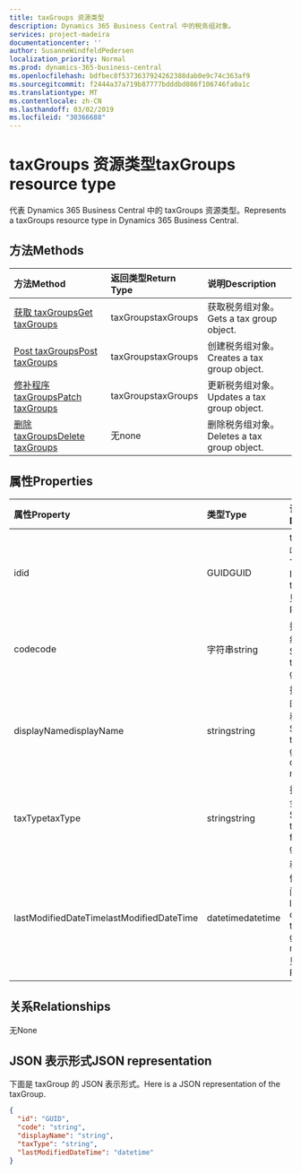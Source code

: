 ```yaml
---
title: taxGroups 资源类型
description: Dynamics 365 Business Central 中的税务组对象。
services: project-madeira
documentationcenter: ''
author: SusanneWindfeldPedersen
localization_priority: Normal
ms.prod: dynamics-365-business-central
ms.openlocfilehash: bdfbec8f5373637924262388dab0e9c74c363af9
ms.sourcegitcommit: f2444a37a719b87777bdddbd086f106746fa0a1c
ms.translationtype: MT
ms.contentlocale: zh-CN
ms.lasthandoff: 03/02/2019
ms.locfileid: "30366688"
---
```

# <a name="taxgroups-resource-type"></a><span data-ttu-id="bf574-103">taxGroups 资源类型</span><span class="sxs-lookup"><span data-stu-id="bf574-103">taxGroups resource type</span></span>
<span data-ttu-id="bf574-104">代表 Dynamics 365 Business Central 中的 taxGroups 资源类型。</span><span class="sxs-lookup"><span data-stu-id="bf574-104">Represents a taxGroups resource type in Dynamics 365 Business Central.</span></span>

## <a name="methods"></a><span data-ttu-id="bf574-105">方法</span><span class="sxs-lookup"><span data-stu-id="bf574-105">Methods</span></span>
| <span data-ttu-id="bf574-106">方法</span><span class="sxs-lookup"><span data-stu-id="bf574-106">Method</span></span>       | <span data-ttu-id="bf574-107">返回类型</span><span class="sxs-lookup"><span data-stu-id="bf574-107">Return Type</span></span>  |<span data-ttu-id="bf574-108">说明</span><span class="sxs-lookup"><span data-stu-id="bf574-108">Description</span></span>|
|:---------------|:--------|:----------|
|[<span data-ttu-id="bf574-109">获取 taxGroups</span><span class="sxs-lookup"><span data-stu-id="bf574-109">Get taxGroups</span></span>](../api/dynamics-taxgroups-get.md)|<span data-ttu-id="bf574-110">taxGroups</span><span class="sxs-lookup"><span data-stu-id="bf574-110">taxGroups</span></span>|<span data-ttu-id="bf574-111">获取税务组对象。</span><span class="sxs-lookup"><span data-stu-id="bf574-111">Gets a tax group object.</span></span>|
|[<span data-ttu-id="bf574-112">Post taxGroups</span><span class="sxs-lookup"><span data-stu-id="bf574-112">Post taxGroups</span></span>](../api/dynamics-create-taxgroups.md)|<span data-ttu-id="bf574-113">taxGroups</span><span class="sxs-lookup"><span data-stu-id="bf574-113">taxGroups</span></span>|<span data-ttu-id="bf574-114">创建税务组对象。</span><span class="sxs-lookup"><span data-stu-id="bf574-114">Creates a tax group object.</span></span>|
|[<span data-ttu-id="bf574-115">修补程序 taxGroups</span><span class="sxs-lookup"><span data-stu-id="bf574-115">Patch taxGroups</span></span>](../api/dynamics-taxgroups-update.md)|<span data-ttu-id="bf574-116">taxGroups</span><span class="sxs-lookup"><span data-stu-id="bf574-116">taxGroups</span></span>|<span data-ttu-id="bf574-117">更新税务组对象。</span><span class="sxs-lookup"><span data-stu-id="bf574-117">Updates a tax group object.</span></span>|
|[<span data-ttu-id="bf574-118">删除 taxGroups</span><span class="sxs-lookup"><span data-stu-id="bf574-118">Delete taxGroups</span></span>](../api/dynamics-taxgroups-delete.md)|<span data-ttu-id="bf574-119">无</span><span class="sxs-lookup"><span data-stu-id="bf574-119">none</span></span>|<span data-ttu-id="bf574-120">删除税务组对象。</span><span class="sxs-lookup"><span data-stu-id="bf574-120">Deletes a tax group object.</span></span>|

## <a name="properties"></a><span data-ttu-id="bf574-121">属性</span><span class="sxs-lookup"><span data-stu-id="bf574-121">Properties</span></span>
| <span data-ttu-id="bf574-122">属性</span><span class="sxs-lookup"><span data-stu-id="bf574-122">Property</span></span>     | <span data-ttu-id="bf574-123">类型</span><span class="sxs-lookup"><span data-stu-id="bf574-123">Type</span></span>   |<span data-ttu-id="bf574-124">说明</span><span class="sxs-lookup"><span data-stu-id="bf574-124">Description</span></span>|
|:---------------|:--------|:----------|
|<span data-ttu-id="bf574-125">id</span><span class="sxs-lookup"><span data-stu-id="bf574-125">id</span></span>|<span data-ttu-id="bf574-126">GUID</span><span class="sxs-lookup"><span data-stu-id="bf574-126">GUID</span></span>|<span data-ttu-id="bf574-127">taxGroup 的唯一 ID。</span><span class="sxs-lookup"><span data-stu-id="bf574-127">The unique ID of the taxGroup.</span></span> <span data-ttu-id="bf574-128">只读。</span><span class="sxs-lookup"><span data-stu-id="bf574-128">Read-Only.</span></span>|
|<span data-ttu-id="bf574-129">code</span><span class="sxs-lookup"><span data-stu-id="bf574-129">code</span></span>|<span data-ttu-id="bf574-130">字符串</span><span class="sxs-lookup"><span data-stu-id="bf574-130">string</span></span>|<span data-ttu-id="bf574-131">指定税务组。</span><span class="sxs-lookup"><span data-stu-id="bf574-131">Specifies the tax group.</span></span>|
|<span data-ttu-id="bf574-132">displayName</span><span class="sxs-lookup"><span data-stu-id="bf574-132">displayName</span></span>|<span data-ttu-id="bf574-133">string</span><span class="sxs-lookup"><span data-stu-id="bf574-133">string</span></span>|<span data-ttu-id="bf574-134">指定税务组的显示名称。</span><span class="sxs-lookup"><span data-stu-id="bf574-134">Specifies the tax group display name.</span></span>|
|<span data-ttu-id="bf574-135">taxType</span><span class="sxs-lookup"><span data-stu-id="bf574-135">taxType</span></span>|<span data-ttu-id="bf574-136">string</span><span class="sxs-lookup"><span data-stu-id="bf574-136">string</span></span>|<span data-ttu-id="bf574-137">指定组的税金类型。</span><span class="sxs-lookup"><span data-stu-id="bf574-137">Specifies the tax type for the group.</span></span>|
|<span data-ttu-id="bf574-138">lastModifiedDateTime</span><span class="sxs-lookup"><span data-stu-id="bf574-138">lastModifiedDateTime</span></span>|<span data-ttu-id="bf574-139">datetime</span><span class="sxs-lookup"><span data-stu-id="bf574-139">datetime</span></span>|<span data-ttu-id="bf574-140">税组的最后修改日期时间。</span><span class="sxs-lookup"><span data-stu-id="bf574-140">The last datetime the tax group was modified.</span></span> <span data-ttu-id="bf574-141">只读。</span><span class="sxs-lookup"><span data-stu-id="bf574-141">Read-Only.</span></span>|  


## <a name="relationships"></a><span data-ttu-id="bf574-142">关系</span><span class="sxs-lookup"><span data-stu-id="bf574-142">Relationships</span></span>
<span data-ttu-id="bf574-143">无</span><span class="sxs-lookup"><span data-stu-id="bf574-143">None</span></span>

## <a name="json-representation"></a><span data-ttu-id="bf574-144">JSON 表示形式</span><span class="sxs-lookup"><span data-stu-id="bf574-144">JSON representation</span></span>

<span data-ttu-id="bf574-145">下面是 taxGroup 的 JSON 表示形式。</span><span class="sxs-lookup"><span data-stu-id="bf574-145">Here is a JSON representation of the taxGroup.</span></span>

```json
{
  "id": "GUID",
  "code": "string",
  "displayName": "string",
  "taxType": "string",
  "lastModifiedDateTime": "datetime"
}

```



